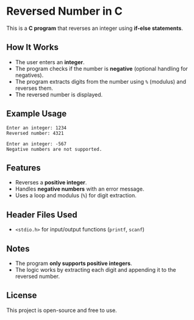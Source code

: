# Reversed Number in C

This is a **C program** that reverses an integer using **if-else statements**.

## How It Works
- The user enters an **integer**.
- The program checks if the number is **negative** (optional handling for negatives).
- The program extracts digits from the number using `%` (modulus) and reverses them.
- The reversed number is displayed.


## Example Usage
```
Enter an integer: 1234
Reversed number: 4321
```
```
Enter an integer: -567
Negative numbers are not supported.
```

## Features
- Reverses a **positive integer**.
- Handles **negative numbers** with an error message.
- Uses a loop and modulus (`%`) for digit extraction.

## Header Files Used
- `<stdio.h>` for input/output functions (`printf`, `scanf`)

## Notes
- The program **only supports positive integers**.
- The logic works by extracting each digit and appending it to the reversed number.

## License
This project is open-source and free to use.


